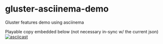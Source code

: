 # gluster-asciinema-demo
Gluster features demo using asciinema

Playable copy embedded below (not necessary in-sync w/ the current json)
[![asciicast](https://asciinema.org/a/117578.png)](https://asciinema.org/a/117578)
